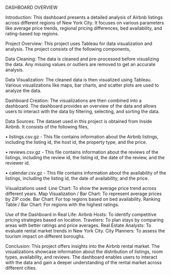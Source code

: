 DASHBOARD OVERVIEW



Introduction:
This dashboard presents a detailed analysis of Airbnb listings across different regions of New York City. It focuses on various parameters like average price trends, regional pricing differences, bed availability, and rating-based top regions.


Project Overview:
This project uses Tableau for data visualization and analysis. The project consists of the following components,

Data Cleaning: The data is cleaned and pre-processed before visualizing the data. Any missing values or outliers are removed to get an accurate analysis.

Data Visualization: The cleaned data is then visualized using Tableau. Various visualizations like maps, bar charts, and scatter plots are used to analyze the data.

Dashboard Creation: The visualizations are then combined into a dashboard. The dashboard provides an overview of the data and allows users to interact with the data by filtering, selecting, and sorting the data.


Data Sources:
The dataset used in this project is obtained from Inside Airbnb. It consists of the following files,

• listings.csv.gz - This file contains information about the Airbnb listings, including the listing id, the host id, the property type, and the price.

• reviews.csv.gz - This file contains information about the reviews of the listings, including the review id, the listing id, the date of the review, and the reviewer id.

• calendar.csv.gz - This file contains information about the availability of the listings, including the listing id, the date of availability, and the price.


Visualizations used:
Line Chart: To show the average price trend across different years.
Map Visualization / Bar Chart: To represent average prices by ZIP code.
Bar Chart: For top regions based on bed availability.
Ranking Table / Bar Chart: For regions with the highest ratings.


Use of the Dashboard in Real Life:
Airbnb Hosts: To identify competitive pricing strategies based on location.
Travelers: To plan stays by comparing areas with better ratings and price averages.
Real Estate Analysts: To evaluate rental market trends in New York City.
City Planners: To assess the tourism impact on different boroughs.


Conclusion:
This project offers insights into the Airbnb rental market. The visualizations showcase information about the distribution of listings, room types, availability, and reviews. The dashboard enables users to interact with the data and gain a deeper understanding of the rental market across different cities.
